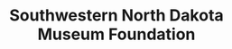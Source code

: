 ---
layout: repo
title: "Southwestern North Dakota Museum Foundation"
id: 6301
permalink: repos/6301/
---